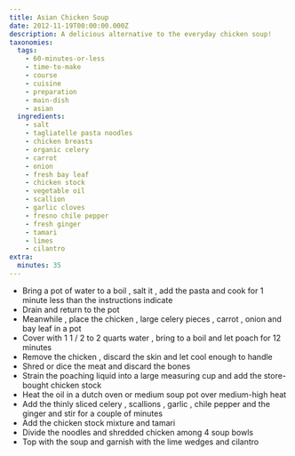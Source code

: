 ```yaml
---
title: Asian Chicken Soup
date: 2012-11-19T00:00:00.000Z
description: A delicious alternative to the everyday chicken soup!
taxonomies:
  tags:
    - 60-minutes-or-less
    - time-to-make
    - course
    - cuisine
    - preparation
    - main-dish
    - asian
  ingredients:
    - salt
    - tagliatelle pasta noodles
    - chicken breasts
    - organic celery
    - carrot
    - onion
    - fresh bay leaf
    - chicken stock
    - vegetable oil
    - scallion
    - garlic cloves
    - fresno chile pepper
    - fresh ginger
    - tamari
    - limes
    - cilantro
extra:
  minutes: 35
---
```

 - Bring a pot of water to a boil , salt it , add the pasta and cook for 1 minute less than the instructions indicate
 - Drain and return to the pot
 - Meanwhile , place the chicken , large celery pieces , carrot , onion and bay leaf in a pot
 - Cover with 1 1 / 2 to 2 quarts water , bring to a boil and let poach for 12 minutes
 - Remove the chicken , discard the skin and let cool enough to handle
 - Shred or dice the meat and discard the bones
 - Strain the poaching liquid into a large measuring cup and add the store-bought chicken stock
 - Heat the oil in a dutch oven or medium soup pot over medium-high heat
 - Add the thinly sliced celery , scallions , garlic , chile pepper and the ginger and stir for a couple of minutes
 - Add the chicken stock mixture and tamari
 - Divide the noodles and shredded chicken among 4 soup bowls
 - Top with the soup and garnish with the lime wedges and cilantro
